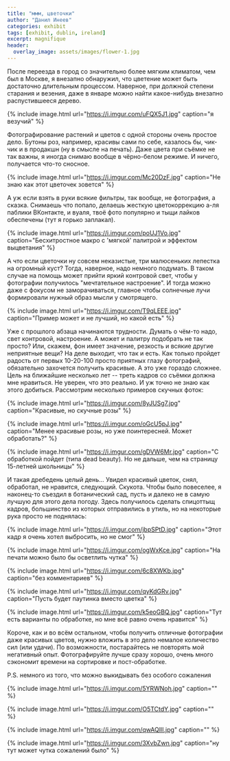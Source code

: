 ```yaml
---
title: "ммм, цветочки"
author: "Данил Инеев"
categories: exhibit
tags: [exhibit, dublin, ireland]
excerpt: magnifique
header:
  overlay_image: assets/images/flower-1.jpg
---
```


После переезда в город со значительно более мягким климатом, чем был в Москве, я внезапно обнаружил, что цветение может быть достаточно длительным процессом. Наверное, при должной степени старания и везения, даже в январе можно найти какое-нибудь внезапно распустившееся дерево.

{% include image.html url="https://i.imgur.com/uFQX5J1.jpg" caption="я везучий" %}

Фотографирование растений и цветов с одной стороны очень простое дело. Бутоны роз, например, красивы сами по себе, казалось бы, чик-чик и в продакшн (ну в смысле на печать). Даже цвета при съёмке не так важны, я иногда снимаю вообще в чёрно-белом режиме. И ничего, получается что-то сносное.

{% include image.html url="https://i.imgur.com/Mc20DzF.jpg" caption="Не знаю как этот цветочек зовется" %}

А уж если взять в руки всякие фильтры, так вообще, не фотография, а сказка. Снимаешь что попало, делаешь жесткую цветокоррекцию а-ля паблики ВКонтакте, и вуаля, твоё фото популярно и тыщи лайков обеспечены (тут я горько заплакал).

{% include image.html url="https://i.imgur.com/poUJ1Vo.jpg" caption="Бесхитростное макро с 'мягкой' палитрой и эффектом выцветания" %}

А что если цветочки ну совсем неказистые, три малюсеньких лепестка на огромный куст? Тогда, наверное, надо немного подумать. В таком случае на помощь может прийти яркий контровой свет, чтобы у фотографии получилось "мечтательное настроение". И тогда можно даже с фокусом не заморачиваться, главное чтобы солнечные лучи формировали нужный образ мысли у смотрящего.

{% include image.html url="https://i.imgur.com/T9qLEEE.jpg" caption="Пример может и не лучший, но какой есть" %}

Уже с прошлого абзаца начинаются трудности. Думать о чём-то надо, свет контровой, настроение. А может и палитру подобрать не так просто? Или, скажем, фон имеет значение, резкость и всякие другие неприятные вещи? На деле выходит, что так и есть. Как только пройдет радость от первых 10-20-100 просто приятных глазу фотографий, обязательно захочется получить красивые. А это уже гораздо сложнее. Цель на ближайшие несколько лет -- треть кадров со съёмки должна мне нравиться. Не уверен, что это реально. И уж точно не знаю как этого добиться. Рассмотрим несколько примеров скучных фоток:

{% include image.html url="https://i.imgur.com/8yJUSg7.jpg" caption="Красивые, но скучные розы" %}

{% include image.html url="https://i.imgur.com/oGcU5pJ.jpg" caption="Менее красивые розы, но уже поинтересней. Может обработать?" %}

{% include image.html url="https://i.imgur.com/gDVW6Mr.jpg" caption="С обработкой пойдет (типа dead beauty). Но не дальше, чем на страницу 15-летней школьницы" %}

И такая дребедень целый день… Увидел красивый цветок, снял, обработал, не нравится, следующий. Скукота. Чтобы было повеселее, я наконец-то съездил в ботанический сад, пусть и далеко не в самую лучшую для этого дела погоду. Здесь получилось сделать спицоттыщ кадров, большинство из которых отправились в утиль, но на некоторые рука просто не поднялась:

{% include image.html url="https://i.imgur.com/jbpSPtD.jpg" caption="Этот кадр я очень хотел выбросить, но не смог" %}

{% include image.html url="https://i.imgur.com/ogWxKce.jpg" caption="На печати можно было бы осветлить чутка" %}

{% include image.html url="https://i.imgur.com/6c8XWKb.jpg" caption="без комментариев" %}

{% include image.html url="https://i.imgur.com/qyKdGRv.jpg" caption="Пусть будет паутинка вместо цветка" %}

{% include image.html url="https://i.imgur.com/k5eoGBQ.jpg" caption="Тут есть варианты по обработке, но мне всё равно очень нравится" %}

Короче, как и во всём остальном, чтобы получить отличные фотографии даже красивых цветов, нужно вложить в это дело немалое количество сил (или удачи). По возможности, постарайтесь не повторять мой негативный опыт. Фотографируйте лучше сразу хорошо, очень много сэкономит времени на сортировке и пост-обработке. 

P.S. немного из того, что можно выкидывать без особого сожаления

{% include image.html url="https://i.imgur.com/5YRWNoh.jpg" caption="" %}

{% include image.html url="https://i.imgur.com/O5TCtdY.jpg" caption="" %}

{% include image.html url="https://i.imgur.com/qwAQlII.jpg" caption="" %}

{% include image.html url="https://i.imgur.com/3XvbZwn.jpg" caption="ну тут может чутка сожалений было" %}

